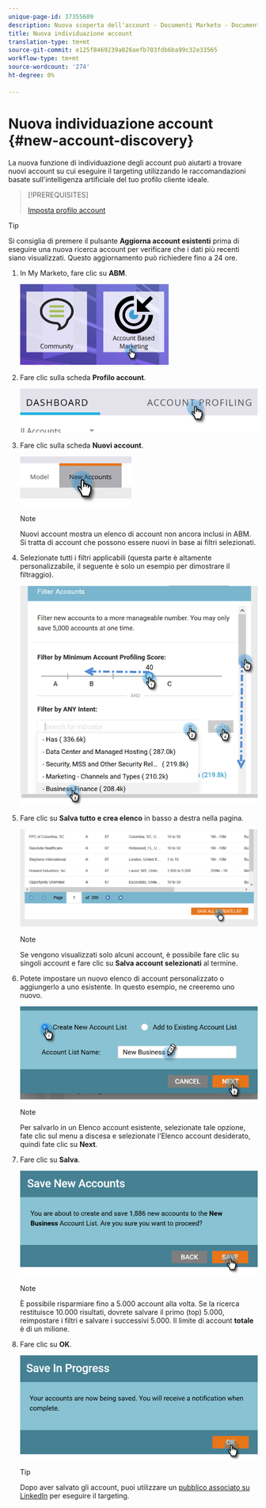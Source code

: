 ```yaml
---
unique-page-id: 37355609
description: Nuova scoperta dell'account - Documenti Marketo - Documentazione del prodotto
title: Nuova individuazione account
translation-type: tm+mt
source-git-commit: e125f8469239a026aefb703fdb6ba99c32e33565
workflow-type: tm+mt
source-wordcount: '274'
ht-degree: 0%

---
```



# Nuova individuazione account {#new-account-discovery}

La nuova funzione di individuazione degli account può aiutarti a trovare nuovi account su cui eseguire il targeting utilizzando le raccomandazioni basate sull&#39;intelligenza artificiale del tuo profilo cliente ideale.

>[!PREREQUISITES]
>
>[Imposta profilo account](/help/marketo/product-docs/account-based-marketing/account-profiling/setting-up-account-profiling.md)

>[!TIP]
>
>Si consiglia di premere il pulsante **Aggiorna account esistenti** prima di eseguire una nuova ricerca account per verificare che i dati più recenti siano visualizzati. Questo aggiornamento può richiedere fino a 24 ore.

1. In My Marketo, fare clic su **ABM**.

   ![](assets/one-1.png)

1. Fare clic sulla scheda **Profilo account**.

   ![](assets/two-2.png)

1. Fare clic sulla scheda **Nuovi account**.

   ![](assets/three-1.png)

   >[!NOTE]
   >
   >Nuovi account mostra un elenco di account non ancora inclusi in ABM. Si tratta di account che possono essere nuovi in base ai filtri selezionati.

1. Selezionate tutti i filtri applicabili (questa parte è altamente personalizzabile, il seguente è solo un esempio per dimostrare il filtraggio).

   ![](assets/four-1.png)

1. Fare clic su **Salva tutto e crea elenco** in basso a destra nella pagina.

   ![](assets/five-1.png)

   >[!NOTE]
   >
   >Se vengono visualizzati solo alcuni account, è possibile fare clic su singoli account e fare clic su **Salva account selezionati** al termine.

1. Potete impostare un nuovo elenco di account personalizzato o aggiungerlo a uno esistente. In questo esempio, ne creeremo uno nuovo.

   ![](assets/six-1.png)

   >[!NOTE]
   >
   >Per salvarlo in un Elenco account esistente, selezionate tale opzione, fate clic sul menu a discesa e selezionate l&#39;Elenco account desiderato, quindi fate clic su **Next**.

1. Fare clic su **Salva**.

   ![](assets/seven-1.png)

   >[!NOTE]
   >
   >È possibile risparmiare fino a 5.000 account alla volta. Se la ricerca restituisce 10.000 risultati, dovrete salvare il primo (top) 5.000, reimpostare i filtri e salvare i successivi 5.000. Il limite di account **totale** è di un milione.

1. Fare clic su **OK**.

   ![](assets/eight.png)

   >[!TIP]
   >
   >Dopo aver salvato gli account, puoi utilizzare un [pubblico associato su LinkedIn](/help/marketo/product-docs/account-based-marketing/target/create-a-matched-audience-on-linkedin.md) per eseguire il targeting.
